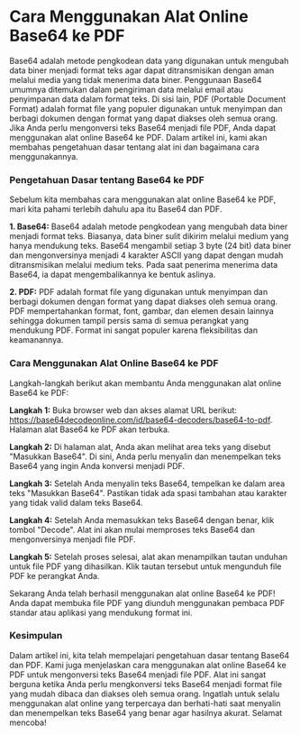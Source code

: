 Cara Menggunakan Alat Online Base64 ke PDF
==========================================

Base64 adalah metode pengkodean data yang digunakan untuk mengubah data biner menjadi format teks agar dapat ditransmisikan dengan aman melalui media yang tidak menerima data biner. Penggunaan Base64 umumnya ditemukan dalam pengiriman data melalui email atau penyimpanan data dalam format teks. Di sisi lain, PDF (Portable Document Format) adalah format file yang populer digunakan untuk menyimpan dan berbagi dokumen dengan format yang dapat diakses oleh semua orang. Jika Anda perlu mengonversi teks Base64 menjadi file PDF, Anda dapat menggunakan alat online Base64 ke PDF. Dalam artikel ini, kami akan membahas pengetahuan dasar tentang alat ini dan bagaimana cara menggunakannya.

### Pengetahuan Dasar tentang Base64 ke PDF

Sebelum kita membahas cara menggunakan alat online Base64 ke PDF, mari kita pahami terlebih dahulu apa itu Base64 dan PDF.

**1. Base64:** Base64 adalah metode pengkodean yang mengubah data biner menjadi format teks. Biasanya, data biner sulit dikirim melalui medium yang hanya mendukung teks. Base64 mengambil setiap 3 byte (24 bit) data biner dan mengonversinya menjadi 4 karakter ASCII yang dapat dengan mudah ditransmisikan melalui medium teks. Pada saat penerima menerima data Base64, ia dapat mengembalikannya ke bentuk aslinya.

**2. PDF:** PDF adalah format file yang digunakan untuk menyimpan dan berbagi dokumen dengan format yang dapat diakses oleh semua orang. PDF mempertahankan format, font, gambar, dan elemen desain lainnya sehingga dokumen tampil persis sama di semua perangkat yang mendukung PDF. Format ini sangat populer karena fleksibilitas dan keamanannya.

### Cara Menggunakan Alat Online Base64 ke PDF

Langkah-langkah berikut akan membantu Anda menggunakan alat online Base64 ke PDF:

**Langkah 1:** Buka browser web dan akses alamat URL berikut: <https://base64decodeonline.com/id/base64-decoders/base64-to-pdf>. Halaman alat Base64 ke PDF akan terbuka.

**Langkah 2:** Di halaman alat, Anda akan melihat area teks yang disebut "Masukkan Base64". Di sini, Anda perlu menyalin dan menempelkan teks Base64 yang ingin Anda konversi menjadi PDF.

**Langkah 3:** Setelah Anda menyalin teks Base64, tempelkan ke dalam area teks "Masukkan Base64". Pastikan tidak ada spasi tambahan atau karakter yang tidak valid dalam teks Base64.

**Langkah 4:** Setelah Anda memasukkan teks Base64 dengan benar, klik tombol "Decode". Alat ini akan mulai memproses teks Base64 dan mengonversinya menjadi file PDF.

**Langkah 5:** Setelah proses selesai, alat akan menampilkan tautan unduhan untuk file PDF yang dihasilkan. Klik tautan tersebut untuk mengunduh file PDF ke perangkat Anda.

Sekarang Anda telah berhasil menggunakan alat online Base64 ke PDF! Anda dapat membuka file PDF yang diunduh menggunakan pembaca PDF standar atau aplikasi yang mendukung format ini.

### Kesimpulan

Dalam artikel ini, kita telah mempelajari pengetahuan dasar tentang Base64 dan PDF. Kami juga menjelaskan cara menggunakan alat online Base64 ke PDF untuk mengonversi teks Base64 menjadi file PDF. Alat ini sangat berguna ketika Anda perlu mengkonversi teks Base64 menjadi format file yang mudah dibaca dan diakses oleh semua orang. Ingatlah untuk selalu menggunakan alat online yang terpercaya dan berhati-hati saat menyalin dan menempelkan teks Base64 yang benar agar hasilnya akurat. Selamat mencoba!